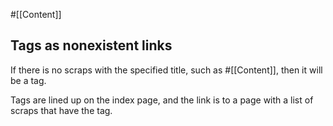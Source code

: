 #[[Content]]

## Tags as nonexistent links
If there is no scraps with the specified title, such as #[[Content]], then it will be a tag.

Tags are lined up on the index page, and the link is to a page with a list of scraps that have the tag.